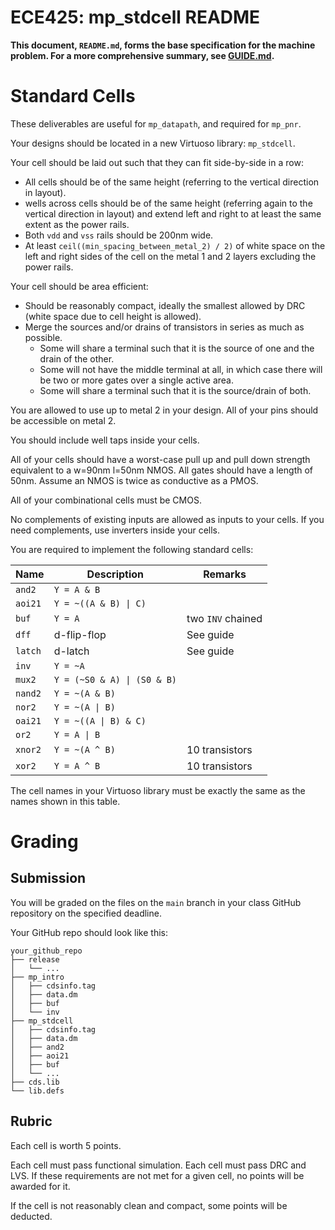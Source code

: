 # ECE425: mp_stdcell README

**This document, `README.md`, forms the base specification for the machine problem. For a more comprehensive summary, see [GUIDE.md](./GUIDE.md).**

# Standard Cells

These deliverables are useful for `mp_datapath`, and required for `mp_pnr`.

Your designs should be located in a new Virtuoso library: `mp_stdcell`.

Your cell should be laid out such that they can fit side-by-side in a row:
- All cells should be of the same height (referring to the vertical direction in layout).
- wells across cells should be of the same height (referring again to the vertical direction in layout) and extend left and right to at least the same extent as the power rails.
- Both `vdd` and `vss` rails should be 200nm wide.
- At least `ceil((min_spacing_between_metal_2) / 2)` of white space on the left and right sides of the cell on the metal 1 and 2 layers excluding the power rails.

Your cell should be area efficient:
- Should be reasonably compact, ideally the smallest allowed by DRC (white space due to cell height is allowed).
- Merge the sources and/or drains of transistors in series as much as possible.
  - Some will share a terminal such that it is the source of one and the drain of the other.
  - Some will not have the middle terminal at all, in which case there will be two or more gates over a single active area.
  - Some will share a terminal such that it is the source/drain of both.

You are allowed to use up to metal 2 in your design. All of your pins should be accessible on metal 2.

You should include well taps inside your cells.

All of your cells should have a worst-case pull up and pull down strength equivalent to a w=90nm l=50nm NMOS.
All gates should have a length of 50nm. Assume an NMOS is twice as conductive as a PMOS.

All of your combinational cells must be CMOS.

No complements of existing inputs are allowed as inputs to your cells.
If you need complements, use inverters inside your cells.

You are required to implement the following standard cells:

| Name      | Description | Remarks |
|---|---|---|
|`and2`     | `Y = A & B`                       | |
|`aoi21`    | `Y = ~((A & B) \| C)`             | |
|`buf`      | `Y = A`                           | two `INV` chained |
|`dff`      | d-flip-flop                       | See guide |
|`latch`    | d-latch                           | See guide |
|`inv`      | `Y = ~A`                          | |
|`mux2`     | `Y = (~S0 & A) \| (S0 & B)`       | |
|`nand2`    | `Y = ~(A & B)`                    | |
|`nor2`     | `Y = ~(A \| B)`                   | |
|`oai21`    | `Y = ~((A \| B) & C)`             | |
|`or2`      | `Y = A \| B`                      | |
|`xnor2`    | `Y = ~(A ^ B)`                    | 10 transistors |
|`xor2`     | `Y = A ^ B`                       | 10 transistors |

The cell names in your Virtuoso library must be exactly the same as the names shown in this table.

# Grading

## Submission

You will be graded on the files on the `main` branch in your class GitHub repository on the specified deadline.

Your GitHub repo should look like this:
```
your_github_repo
├── release
│   └── ...
├── mp_intro
│   ├── cdsinfo.tag
│   ├── data.dm
│   ├── buf
│   └── inv
├── mp_stdcell
│   ├── cdsinfo.tag
│   ├── data.dm
│   ├── and2
│   ├── aoi21
│   ├── buf
│   └── ...
├── cds.lib
└── lib.defs
```

## Rubric

Each cell is worth 5 points.

Each cell must pass functional simulation.
Each cell must pass DRC and LVS.
If these requirements are not met for a given cell, no points will be awarded for it.

If the cell is not reasonably clean and compact, some points will be deducted.
